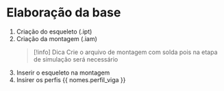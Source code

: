 # Elaboração da base
1. Criação do esqueleto (.ipt)
2. Criação da montagem (.iam)
   >[!info] Dica
   Crie o arquivo de montagem com solda pois na etapa de simulação será necessário
3. Inserir o esqueleto na montagem
4. Insirer os perfis
{{ nomes.perfil_viga }}